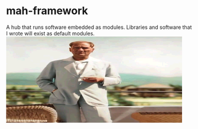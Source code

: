 # mah-framework
A hub that runs software embedded as modules. Libraries and software that I wrote will exist as default modules.
![alt text](https://github.com/C0derByM4H6301/mah-framework/blob/main/img/ata.jpg)
